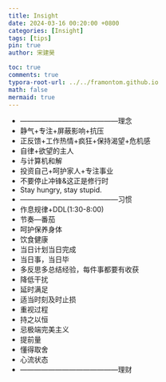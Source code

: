 ```yaml
---
title: Insight
date: 2024-03-16 00:20:00 +0800
categories: [Insight]
tags: [tips]
pin: true
author: 宋建昊

toc: true
comments: true
typora-root-url: ../../framontom.github.io
math: false
mermaid: true
---
```

* ——————————————理念
* 静气+专注+屏蔽影响+抗压
* 正反馈+工作热情+疯狂+保持渴望+危机感
* 自律+欲望的主人
* 与计算机和解
* 投资自己+呵护家人+专注事业
* 不要停止冲锋&这正是修行时
* Stay hungry, stay stupid.
* ——————————————习惯
* 作息规律+DDL(1:30-8:00)
* 节奏—番茄
* 呵护保养身体
* 饮食健康
* 当日计划当日完成
* 当日事，当日毕
* 多反思多总结经验，每件事都要有收获
* 降低干扰
* 延时满足
* 适当时刻及时止损
* 重视过程
* 持之以恒
* 忌极端完美主义
* 提前量
* 懂得取舍
* 心流状态
* ——————————————理财
